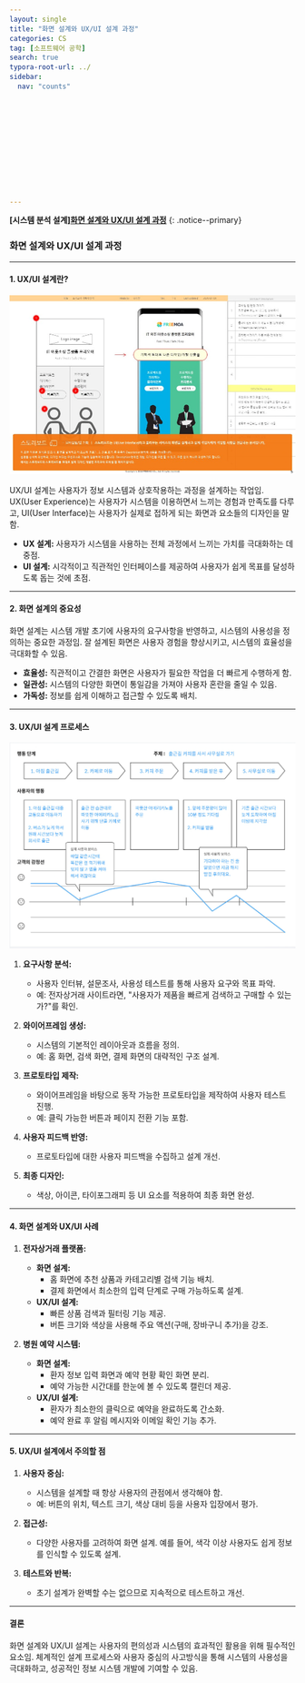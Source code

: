 ```yaml
---
layout: single
title: "화면 설계와 UX/UI 설계 과정"
categories: CS
tag: [소프트웨어 공학]
search: true
typora-root-url: ../
sidebar:
  nav: "counts"











---
```




**[**시스템 분석 설계**]**[**화면 설계와 UX/UI 설계 과정**](https://park-chanyeong.github.io)
{: .notice--primary}



### **화면 설계와 UX/UI 설계 과정**

---

#### **1. UX/UI 설계란?**

![image-20241209010659366](/images/2024-12-08-final3/image-20241209010659366.png)

UX/UI 설계는 사용자가 정보 시스템과 상호작용하는 과정을 설계하는 작업임. UX(User Experience)는 사용자가 시스템을 이용하면서 느끼는 경험과 만족도를 다루고, UI(User Interface)는 사용자가 실제로 접하게 되는 화면과 요소들의 디자인을 말함.

- **UX 설계:** 사용자가 시스템을 사용하는 전체 과정에서 느끼는 가치를 극대화하는 데 중점.
- **UI 설계:** 시각적이고 직관적인 인터페이스를 제공하여 사용자가 쉽게 목표를 달성하도록 돕는 것에 초점.

---

#### **2. 화면 설계의 중요성**

화면 설계는 시스템 개발 초기에 사용자의 요구사항을 반영하고, 시스템의 사용성을 정의하는 중요한 과정임. 잘 설계된 화면은 사용자 경험을 향상시키고, 시스템의 효율성을 극대화할 수 있음.

- **효율성:** 직관적이고 간결한 화면은 사용자가 필요한 작업을 더 빠르게 수행하게 함.
- **일관성:** 시스템의 다양한 화면이 통일감을 가져야 사용자 혼란을 줄일 수 있음.
- **가독성:** 정보를 쉽게 이해하고 접근할 수 있도록 배치.

---

#### **3. UX/UI 설계 프로세스**

![image-20241209010718130](/images/2024-12-08-final3/image-20241209010718130.png)

1. **요구사항 분석:**
   - 사용자 인터뷰, 설문조사, 사용성 테스트를 통해 사용자 요구와 목표 파악.
   - 예: 전자상거래 사이트라면, "사용자가 제품을 빠르게 검색하고 구매할 수 있는가?"를 확인.

2. **와이어프레임 생성:**
   - 시스템의 기본적인 레이아웃과 흐름을 정의.
   - 예: 홈 화면, 검색 화면, 결제 화면의 대략적인 구조 설계.

3. **프로토타입 제작:**
   - 와이어프레임을 바탕으로 동작 가능한 프로토타입을 제작하여 사용자 테스트 진행.
   - 예: 클릭 가능한 버튼과 페이지 전환 기능 포함.

4. **사용자 피드백 반영:**
   - 프로토타입에 대한 사용자 피드백을 수집하고 설계 개선.

5. **최종 디자인:**
   - 색상, 아이콘, 타이포그래피 등 UI 요소를 적용하여 최종 화면 완성.

---

#### **4. 화면 설계와 UX/UI 사례**

1. **전자상거래 플랫폼:**
   - **화면 설계:**
     - 홈 화면에 추천 상품과 카테고리별 검색 기능 배치.
     - 결제 화면에서 최소한의 입력 단계로 구매 가능하도록 설계.
   - **UX/UI 설계:**
     - 빠른 상품 검색과 필터링 기능 제공.
     - 버튼 크기와 색상을 사용해 주요 액션(구매, 장바구니 추가)을 강조.

2. **병원 예약 시스템:**
   - **화면 설계:**
     - 환자 정보 입력 화면과 예약 현황 확인 화면 분리.
     - 예약 가능한 시간대를 한눈에 볼 수 있도록 캘린더 제공.
   - **UX/UI 설계:**
     - 환자가 최소한의 클릭으로 예약을 완료하도록 간소화.
     - 예약 완료 후 알림 메시지와 이메일 확인 기능 추가.

---

#### **5. UX/UI 설계에서 주의할 점**

1. **사용자 중심:**
   - 시스템을 설계할 때 항상 사용자의 관점에서 생각해야 함.
   - 예: 버튼의 위치, 텍스트 크기, 색상 대비 등을 사용자 입장에서 평가.

2. **접근성:**
   - 다양한 사용자를 고려하여 화면 설계. 예를 들어, 색각 이상 사용자도 쉽게 정보를 인식할 수 있도록 설계.

3. **테스트와 반복:**
   - 초기 설계가 완벽할 수는 없으므로 지속적으로 테스트하고 개선.

---

#### **결론**

화면 설계와 UX/UI 설계는 사용자의 편의성과 시스템의 효과적인 활용을 위해 필수적인 요소임. 체계적인 설계 프로세스와 사용자 중심의 사고방식을 통해 시스템의 사용성을 극대화하고, 성공적인 정보 시스템 개발에 기여할 수 있음.
